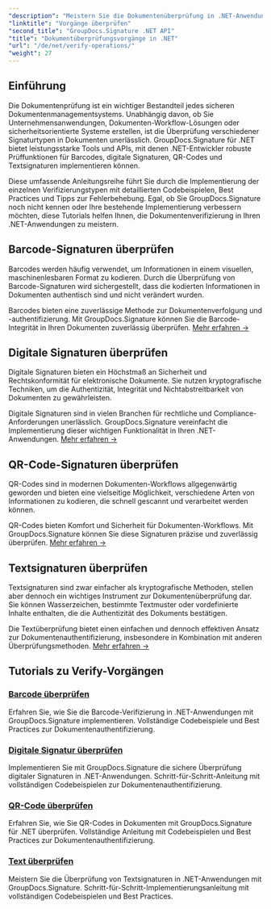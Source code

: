 ```yaml
---
"description": "Meistern Sie die Dokumentenüberprüfung in .NET-Anwendungen mit umfassenden Tutorials für Barcodes, digitale Signaturen, QR-Codes und Textauthentifizierung mit GroupDocs.Signature."
"linktitle": "Vorgänge überprüfen"
"second_title": "GroupDocs.Signature .NET API"
"title": "Dokumentüberprüfungsvorgänge in .NET"
"url": "/de/net/verify-operations/"
"weight": 27
---
```


## Einführung

Die Dokumentenprüfung ist ein wichtiger Bestandteil jedes sicheren Dokumentenmanagementsystems. Unabhängig davon, ob Sie Unternehmensanwendungen, Dokumenten-Workflow-Lösungen oder sicherheitsorientierte Systeme erstellen, ist die Überprüfung verschiedener Signaturtypen in Dokumenten unerlässlich. GroupDocs.Signature für .NET bietet leistungsstarke Tools und APIs, mit denen .NET-Entwickler robuste Prüffunktionen für Barcodes, digitale Signaturen, QR-Codes und Textsignaturen implementieren können.

Diese umfassende Anleitungsreihe führt Sie durch die Implementierung der einzelnen Verifizierungstypen mit detaillierten Codebeispielen, Best Practices und Tipps zur Fehlerbehebung. Egal, ob Sie GroupDocs.Signature noch nicht kennen oder Ihre bestehende Implementierung verbessern möchten, diese Tutorials helfen Ihnen, die Dokumentenverifizierung in Ihren .NET-Anwendungen zu meistern.

## Barcode-Signaturen überprüfen

Barcodes werden häufig verwendet, um Informationen in einem visuellen, maschinenlesbaren Format zu kodieren. Durch die Überprüfung von Barcode-Signaturen wird sichergestellt, dass die kodierten Informationen in Dokumenten authentisch sind und nicht verändert wurden.

Barcodes bieten eine zuverlässige Methode zur Dokumentenverfolgung und -authentifizierung. Mit GroupDocs.Signature können Sie die Barcode-Integrität in Ihren Dokumenten zuverlässig überprüfen. [Mehr erfahren →](/net/verify-operations/verify-barcode/)

## Digitale Signaturen überprüfen

Digitale Signaturen bieten ein Höchstmaß an Sicherheit und Rechtskonformität für elektronische Dokumente. Sie nutzen kryptografische Techniken, um die Authentizität, Integrität und Nichtabstreitbarkeit von Dokumenten zu gewährleisten.


Digitale Signaturen sind in vielen Branchen für rechtliche und Compliance-Anforderungen unerlässlich. GroupDocs.Signature vereinfacht die Implementierung dieser wichtigen Funktionalität in Ihren .NET-Anwendungen. [Mehr erfahren →](/net/verify-operations/verify-digital/)

## QR-Code-Signaturen überprüfen

QR-Codes sind in modernen Dokumenten-Workflows allgegenwärtig geworden und bieten eine vielseitige Möglichkeit, verschiedene Arten von Informationen zu kodieren, die schnell gescannt und verarbeitet werden können.

QR-Codes bieten Komfort und Sicherheit für Dokumenten-Workflows. Mit GroupDocs.Signature können Sie diese Signaturen präzise und zuverlässig überprüfen. [Mehr erfahren →](/net/verify-operations/verify-qr-code/)

## Textsignaturen überprüfen

Textsignaturen sind zwar einfacher als kryptografische Methoden, stellen aber dennoch ein wichtiges Instrument zur Dokumentenüberprüfung dar. Sie können Wasserzeichen, bestimmte Textmuster oder vordefinierte Inhalte enthalten, die die Authentizität des Dokuments bestätigen.

Die Textüberprüfung bietet einen einfachen und dennoch effektiven Ansatz zur Dokumentenauthentifizierung, insbesondere in Kombination mit anderen Überprüfungsmethoden. [Mehr erfahren →](/net/verify-operations/verify-text/)

## Tutorials zu Verify-Vorgängen
### [Barcode überprüfen](./verify-barcode/)
Erfahren Sie, wie Sie die Barcode-Verifizierung in .NET-Anwendungen mit GroupDocs.Signature implementieren. Vollständige Codebeispiele und Best Practices zur Dokumentenauthentifizierung.

### [Digitale Signatur überprüfen](./verify-digital/)
Implementieren Sie mit GroupDocs.Signature die sichere Überprüfung digitaler Signaturen in .NET-Anwendungen. Schritt-für-Schritt-Anleitung mit vollständigen Codebeispielen zur Dokumentenauthentifizierung.

### [QR-Code überprüfen](./verify-qr-code/)
Erfahren Sie, wie Sie QR-Codes in Dokumenten mit GroupDocs.Signature für .NET überprüfen. Vollständige Anleitung mit Codebeispielen und Best Practices zur Dokumentenauthentifizierung.

### [Text überprüfen](./verify-text/)
Meistern Sie die Überprüfung von Textsignaturen in .NET-Anwendungen mit GroupDocs.Signature. Schritt-für-Schritt-Implementierungsanleitung mit vollständigen Codebeispielen und Best Practices.